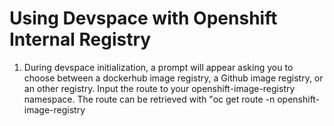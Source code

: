 # Using Devspace with Openshift Internal Registry
1. During devspace initialization, a prompt will appear asking you to choose between a dockerhub image registry, a Github image registry, or an other registry.
Input the route to your openshift-image-registry namespace.
    The route can be retrieved with "oc get route -n openshift-image-registry


